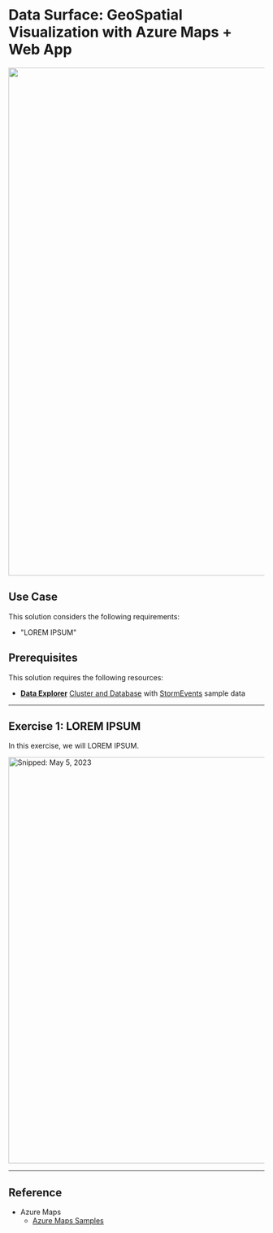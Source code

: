 # Data Surface: GeoSpatial Visualization with Azure Maps + Web App

<img src="https://user-images.githubusercontent.com/44923999/236240083-61fb1241-39e5-4d4c-ad0e-3f83480c8edf.png" width="1000" />

## Use Case
This solution considers the following requirements:

* "LOREM IPSUM"

## Prerequisites
This solution requires the following resources:

* [**Data Explorer**](https://learn.microsoft.com/en-us/azure/data-explorer/) [Cluster and Database](https://learn.microsoft.com/en-us/azure/data-explorer/create-cluster-database-portal) with [StormEvents](https://learn.microsoft.com/en-us/azure/data-explorer/ingest-sample-data) sample data

-----

## Exercise 1: LOREM IPSUM
In this exercise, we will LOREM IPSUM.

<img src="https://user-images.githubusercontent.com/44923999/LOREM IPSUM.png" width="800" title="Snipped: May 5, 2023" />

-----

## Reference

* Azure Maps
  * [Azure Maps Samples](https://samples.azuremaps.com/)
